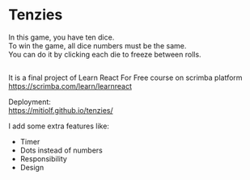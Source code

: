 # Tenzies

In this game, you have ten dice.</br>
To win the game, all dice numbers must be the same.</br>
You can do it by clicking each die to freeze between rolls.</br>


## 

It is a final project of Learn React For Free course on scrimba platform</br>
https://scrimba.com/learn/learnreact


Deployment: </br>
https://mitiolf.github.io/tenzies/


I add some extra features like:

   - Timer
   - Dots instead of numbers
   - Responsibility
   - Design

